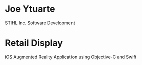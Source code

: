 # Joe Ytuarte
STIHL Inc. Software Development

# Retail Display 
iOS Augmented Reality Application using Objective-C and Swift



